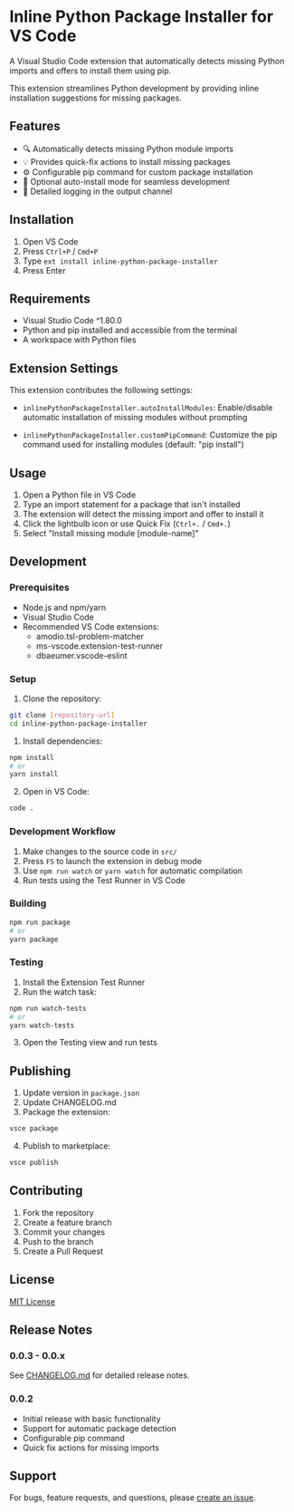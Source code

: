 # Inline Python Package Installer for VS Code

A Visual Studio Code extension that automatically detects missing Python imports and offers to install them using pip.

This extension streamlines Python development by providing inline installation suggestions for missing packages.

## Features

- 🔍 Automatically detects missing Python module imports
- 💡 Provides quick-fix actions to install missing packages
- ⚙️ Configurable pip command for custom package installation
- 🤖 Optional auto-install mode for seamless development
- 📝 Detailed logging in the output channel

## Installation

1. Open VS Code
2. Press `Ctrl+P` / `Cmd+P`
3. Type `ext install inline-python-package-installer`
4. Press Enter

## Requirements

- Visual Studio Code ^1.80.0
- Python and pip installed and accessible from the terminal
- A workspace with Python files

## Extension Settings

This extension contributes the following settings:

- `inlinePythonPackageInstaller.autoInstallModules`: Enable/disable automatic installation of missing modules without prompting

- `inlinePythonPackageInstaller.customPipCommand`: Customize the pip command used for installing modules (default: "pip install")

## Usage

1. Open a Python file in VS Code
2. Type an import statement for a package that isn't installed
3. The extension will detect the missing import and offer to install it
4. Click the lightbulb icon or use Quick Fix (`Ctrl+.` / `Cmd+.`)
5. Select "Install missing module [module-name]"

## Development

### Prerequisites

- Node.js and npm/yarn
- Visual Studio Code
- Recommended VS Code extensions:
  - amodio.tsl-problem-matcher
  - ms-vscode.extension-test-runner
  - dbaeumer.vscode-eslint

### Setup

1. Clone the repository:

```bash
git clone [repository-url]
cd inline-python-package-installer
```

1. Install dependencies:

```bash
npm install
# or
yarn install
```

2. Open in VS Code:

```bash
code .
```

### Development Workflow

1. Make changes to the source code in `src/`
2. Press `F5` to launch the extension in debug mode
3. Use `npm run watch` or `yarn watch` for automatic compilation
4. Run tests using the Test Runner in VS Code

### Building

```bash
npm run package
# or
yarn package
```

### Testing

1. Install the Extension Test Runner
2. Run the watch task:

```bash
npm run watch-tests
# or
yarn watch-tests
```

3. Open the Testing view and run tests

## Publishing

1. Update version in `package.json`
2. Update CHANGELOG.md
3. Package the extension:

```bash
vsce package
```

4. Publish to marketplace:

```bash
vsce publish
```

## Contributing

1. Fork the repository
2. Create a feature branch
3. Commit your changes
4. Push to the branch
5. Create a Pull Request

## License

[MIT License](LICENSE)

## Release Notes

### 0.0.3 - 0.0.x

See [CHANGELOG.md](CHANGELOG.md) for detailed release notes.

### 0.0.2

- Initial release with basic functionality
- Support for automatic package detection
- Configurable pip command
- Quick fix actions for missing imports

## Support

For bugs, feature requests, and questions, please [create an issue](https://github.com/riordanmb/inline-python-package-installer/issues).